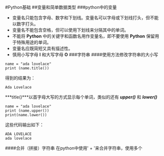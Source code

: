 #Python基础
##变量和简单数据类型
###python中的变量
- 变量名只能包含字母、数字和下划线。变量名可以字母或下划线打头，但不能以数字打头。
- 变量名不能包含空格，但可以使用下划线来分隔其中的单词。
- 不能将 **Python** 中的关键字和函数名用作变量名，即不要使用 **Python** 保留用于特殊用途的单词。
- 变量名应既简短又具有描述性。
- 慎用小写字母 **l** 和大写字母 **O** 
###字符串
####使用方法修改字符串的大小写
```
name = "ada lovelace"
print (name.title())
```
得到的结果为：
```
Ada Lovelace
```
***title()***以首字母大写的方式显示每个单词，类似的还有 ***upper()*** 和 ***lower()***
```
name = "ada lovelace"
print (name.upper())
print(name.lower())
```
这些代码输出如下：
```
ADA LOVELACE
ada lovelace
```
####合并（拼接）字符串
在python中使用' + '来合并字符串，使用多个